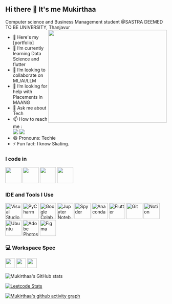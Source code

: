 ## Hi there 👋 It's me Mukirthaa

Computer science and Business Management student @SASTRA DEEMED TO BE UNIVERSITY, Thanjavur
<img align="right" width="370" height="290" src="https://www.google.com/url?sa=i&url=https%3A%2F%2Fgiphy.com%2Fexplore%2Fcomputer-engineer&psig=AOvVaw13qhD7MubVS1axCE8EthRv&ust=1735360127263000&source=images&cd=vfe&opi=89978449&ved=0CBQQjRxqFwoTCKCnvLGOx4oDFQAAAAAdAAAAABAJ">
- 🔭 Here's my [portfolio]                                                 
- 🌱 I’m currently learning Data Science and flutter
- 👯 I’m looking to collaborate on ML/AI/LLM
- 🤔 I’m looking for help with Placements in MAANG
- 💬 Ask me about Tech
- 📫 How to reach me :
<br /> [<img src="https://img.shields.io/badge/dev.to-mukirthaa-0A0A0A?style=for-the-badge&logo=dev.to&logoColor=white
" />](https://x.com/mukirthaamk) [<img src="https://img.shields.io/badge/LinkedIn-0077B5?style=for-the-badge&logo=linkedin&logoColor=white" />](https://www.linkedin.com/in/mukirthaa/)
- 😄 Pronouns: Techie
- ⚡ Fun fact: I know Skating.

### I code in
<img height="50" width="50" src="https://img.icons8.com/color/48/000000/python.png" /> <img height="50" width="50" src="https://img.icons8.com/color/48/000000/c-programming.png" /> <img height="50" width="50" src="https://img.icons8.com/color/48/000000/c-plus-plus-logo.png" /> 
<img height="50" width="50" src="https://img.icons8.com/color/48/000000/mysql-logo.png"/>

### IDE and Tools I Use

<img height="50" width="50" src="https://img.icons8.com/color/48/000000/visual-studio-code-2019.png" alt="Visual Studio Code"/>  
<img height="50" width="50" src="https://img.icons8.com/color/48/000000/pycharm.png" alt="PyCharm"/>  
<img height="50" width="50" src="https://img.icons8.com/color/48/000000/google-colab.png" alt="Google Colab"/>  
<img height="50" width="50" src="https://img.icons8.com/ios-filled/50/000000/jupyter.png" alt="Jupyter Notebook"/>  
<img height="50" width="50" src="https://img.icons8.com/color/48/000000/spyder-ide.png" alt="Spyder"/>  
<img height="50" width="50" src="https://img.icons8.com/dusk/64/000000/anaconda.png" alt="Anaconda"/>  
<img height="50" width="50" src="https://img.icons8.com/color/48/000000/flutter.png" alt="Flutter"/>  
<img height="50" width="50" src="https://img.icons8.com/color/50/000000/git.png" alt="Git"/>  
<img height="50" width="50" src="https://img.icons8.com/color/480/null/notion--v1.png" alt="Notion"/>  
<img height="50" width="50" src="https://img.icons8.com/color/48/000000/ubuntu--v1.png" alt="Ubuntu"/>  
<img height="50" width="50" src="https://img.icons8.com/doodle/48/000000/adobe-photoshop.png" alt="Adobe Photoshop"/>  
<img height="50" width="50" src="https://img.icons8.com/color/48/000000/figma--v1.png" alt="Figma"/>  


### 💻 Workspace Spec

<img height="30" src="https://img.shields.io/badge/Macbook-Pro_M1-ED1C24?style=for-the-badge&logo=apple&logoColor=white"/> <img height="30" src="https://img.shields.io/badge/NVIDIA-GTX1650-76B900?style=for-the-badge&logo=nvidia&logoColor=white"/>  <img height="30" src="https://img.shields.io/badge/AMD-Ryzen_5_4600H-ED1C24?style=for-the-badge&logo=amd&logoColor=white"/> 

![Mukirthaa's GitHub stats](https://github-readme-stats.vercel.app/api?username=Mukirthaa&theme=dark&show_icons=true&&hide=issues,contribs)

[![Leetcode Stats](https://leetcard.jacoblin.cool/Mukirthaa?ext=contest&theme=dark)](https://leetcode.com/Mukirthaa)

[![Mukirthaa's github activity graph](https://github-readme-activity-graph.vercel.app/graph?username=Mukirthaa-r&bg_color=000000&color=ffffff&line=51f565&point=ffffff&area=true&hide_border=true)](https://github.com/ashutosh00710/github-readme-activity-graph)
